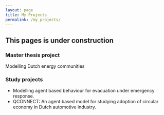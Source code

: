 ```yaml
---
layout: page
title: My Projects
permalink: /my_projects/
---
```

## This pages is under construction

### Master thesis project

Modelling Dutch energy communities

### Study projects

* Modelling agent based behaviour for evacuation under emergency response.
* QCONNECT: An agent based model for studying adoption of circular economy in Dutch automotive industry.


